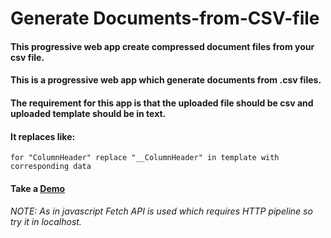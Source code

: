 # Generate Documents-from-CSV-file
#### This progressive web app create compressed document files from your csv file.
#### This is a progressive web app which generate documents from .csv files.
#### The requirement for this app is that the uploaded file should be csv and uploaded template should be in text.
#### It replaces like:
```
for "ColumnHeader" replace "__ColumnHeader" in template with corresponding data
```
#### Take a [Demo](https://lab.gdy.club/~Vaibhav154/PWA)

###### NOTE: As in javascript Fetch API is used which requires HTTP pipeline so try it in localhost.
